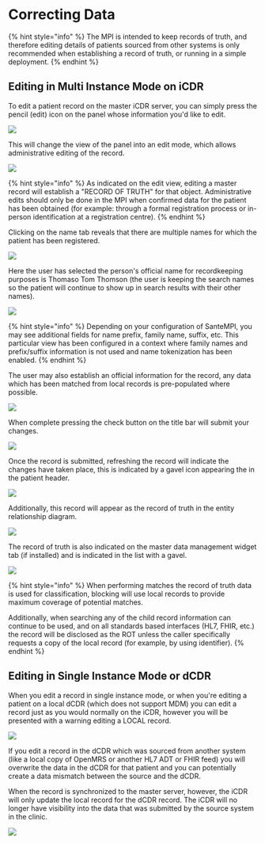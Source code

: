 # Correcting Data

{% hint style="info" %}
The MPI is intended to keep records of truth, and therefore editing details of patients sourced from other systems is only recommended when establishing a record of truth, or running in a simple deployment.
{% endhint %}

## Editing in Multi Instance Mode on iCDR

To edit a patient record on the master iCDR server, you can simply press the pencil \(edit\) icon on the panel whose information you'd like to edit. 

![](../../.gitbook/assets/image%20%2821%29.png)

This will change the view of the panel into an edit mode, which allows administrative editing of the record.

![](../../.gitbook/assets/image%20%2882%29.png)

{% hint style="info" %}
As indicated on the edit view, editing a master record will establish a "RECORD OF TRUTH" for that object. Administrative edits should only be done in the MPI when confirmed data for the patient has been obtained \(for example: through a formal registration process or in-person identification at a registration centre\).
{% endhint %}

Clicking on the name tab reveals that there are multiple names for which the patient has been registered. 

![](../../.gitbook/assets/image%20%2850%29.png)

Here the user has selected the person's official name for recordkeeping purposes is Thomaso Tom Thomson \(the user is keeping the search names so the patient will continue to show up in search results with their other names\). 

![](../../.gitbook/assets/image%20%2891%29.png)

{% hint style="info" %}
Depending on your configuration of SanteMPI, you may see additional fields for name prefix, family name, suffix, etc. This particular view has been configured in a context where family names and prefix/suffix information is not used and name tokenization has been enabled.
{% endhint %}

The user may also establish an official information for the record, any data which has been matched from local records is pre-populated where possible. 

![](../../.gitbook/assets/image%20%2874%29.png)

When complete pressing the check button on the title bar will submit your changes.

![](../../.gitbook/assets/image%20%2826%29.png)

Once the record is submitted, refreshing the record will indicate the changes have taken place, this is indicated by a gavel icon appearing the in the patient header.

![](../../.gitbook/assets/image%20%2810%29.png)

Additionally, this record will appear as the record of truth in the entity relationship diagram.

![](../../.gitbook/assets/image%20%2863%29.png)

The record of truth is also indicated on the master data management widget tab \(if installed\) and is indicated in the list with a gavel.

![](../../.gitbook/assets/image%20%2870%29.png)

{% hint style="info" %}
When performing matches the record of truth data is used for classification, blocking will use local records to provide maximum coverage of potential matches.

Additionally, when searching any of the child record information can continue to be used, and on all standards based interfaces \(HL7, FHIR, etc.\) the record will be disclosed as the ROT unless the caller specifically requests a copy of the local record \(for example, by using identifier\).
{% endhint %}

## Editing in Single Instance Mode or dCDR

When you edit a record in single instance mode, or when you're editing a patient on a local dCDR \(which does not support MDM\) you can edit a record just as you would normally on the iCDR, however you will be presented with a warning editing a LOCAL record.

![](../../.gitbook/assets/image%20%2832%29.png)

If you edit a record in the dCDR which was sourced from another system \(like a local copy of OpenMRS or another HL7 ADT or FHIR feed\) you will overwrite the data in the dCDR for that patient and you can potentially create a data mismatch between the source and the dCDR.

When the record is synchronized to the master server, however, the iCDR will only update the local record for the dCDR record. The iCDR will no longer have visibility into the data that was submitted by the source system in the clinic.

![](../../.gitbook/assets/image%20%2889%29.png)

